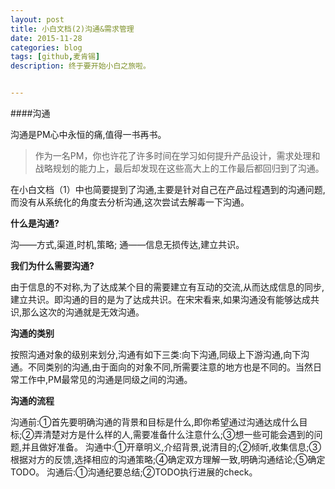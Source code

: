 ```yaml
---
layout: post
title: 小白文档(2)沟通&需求管理
date: 2015-11-28
categories: blog
tags: [github,麦肯锡]
description: 终于要开始小白之旅啦。


---
```


####沟通

沟通是PM心中永恒的痛,值得一书再书。

>作为一名PM，你也许花了许多时间在学习如何提升产品设计，需求处理和战略规划的能力上，最后却发现在这些高大上的工作最后都回归到了沟通。

在小白文档（1）中也简要提到了沟通,主要是针对自己在产品过程遇到的沟通问题,而没有从系统化的角度去分析沟通,这次尝试去解毒一下沟通。

**什么是沟通?**

沟——方式,渠道,时机,策略;
通——信息无损传达,建立共识。

**我们为什么需要沟通?**

由于信息的不对称,为了达成某个目的需要建立有互动的交流,从而达成信息的同步,建立共识。即沟通的目的是为了达成共识。在宋宋看来,如果沟通没有能够达成共识,那么这次的沟通就是无效沟通。

**沟通的类别**

按照沟通对象的级别来划分,沟通有如下三类:向下沟通,同级上下游沟通,向下沟通。不同类别的沟通,由于面向的对象不同,所需要注意的地方也是不同的。当然日常工作中,PM最常见的沟通是同级之间的沟通。

**沟通的流程**

沟通前:①首先要明确沟通的背景和目标是什么,即你希望通过沟通达成什么目标;②弄清楚对方是什么样的人,需要准备什么注意什么;③想一些可能会遇到的问题,并且做好准备。
沟通中:①开章明义,介绍背景,说清目的;②倾听,收集信息;③根据对方的反馈,选择相应的沟通策略;④确定双方理解一致,明确沟通结论;⑤确定TODO。
沟通后:①沟通纪要总结;②TODO执行进展的check。




